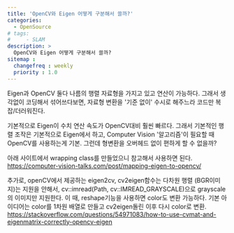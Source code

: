 ```yaml
---
title: 'OpenCV와 Eigen 어떻게 구분해서 쓸까?'
categories:
  - OpenSource
# tags: 
#     - SLAM
description: >
  OpenCV와 Eigen 어떻게 구분해서 쓸까?
sitemap :
  changefreq : weekly
  priority : 1.0
---
```


Eigen과 OpenCV 둘다 나름의 행렬 자료형을 가지고 있고 연산이 가능하다.
그래서 생각없이 코딩해서 섞어쓰다보면, 자료형 변환을 '기준 없이' 수시로 해주느라 코드만 복잡/더러워진다.

기본적으로 Eigen이 수치 연산 속도가 OpenCV대비 훨씬 빠르다.
그래서 기본적인 행렬 조작은 기본적으로 Eigen에서 하고, Computer Vision '알고리즘'이 필요할 때 OpenCV를 사용하는게 기본.
그런데 형변환을 오버헤드 없이 편하게 할 수 없을까?

아래 사이트에서 wrapping class를 만들었으니 참고해서 사용하면 된다.
https://computer-vision-talks.com/post/mapping-eigen-to-opencv/


추가로, openCV에서 제공하는 eigen2cv, cv2eigen함수는 다차원 행렬 (BGR이미지)는 지원을 안해서, cv::imread(Path, cv::IMREAD_GRAYSCALE)으로 grayscale의 이미지만 지원한다.
이 때, reshape기능을 사용하면 color도 변환 가능하다. 기본 아이디어는 color를 1차원 배열로 만들고 cv2eigen돌린 이후 다시 color로 변환.
https://stackoverflow.com/questions/54971083/how-to-use-cvmat-and-eigenmatrix-correctly-opencv-eigen
